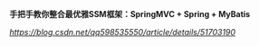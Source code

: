 **手把手教你整合最优雅SSM框架：SpringMVC + Spring + MyBatis**

*https://blog.csdn.net/qq598535550/article/details/51703190*

